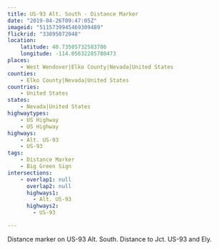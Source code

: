 ```yaml
---
title: US-93 Alt. South - Distance Marker
date: "2019-04-26T09:47:05Z"
imageid: "5115739945469309489"
flickrid: "33895072048"
location:
    latitude: 40.73505732583786
    longitude: -114.05632285780473
places:
    - West Wendover|Elko County|Nevada|United States
counties:
    - Elko County|Nevada|United States
countries:
    - United States
states:
    - Nevada|United States
highwaytypes:
    - US Highway
    - US Highway
highways:
    - Alt. US-93
    - US-93
tags:
    - Distance Marker
    - Big Green Sign
intersections:
    - overlap1: null
      overlap2: null
      highways1:
        - Alt. US-93
      highways2:
        - US-93

---
```

Distance marker on US-93 Alt. South.  Distance to Jct. US-93 and Ely.